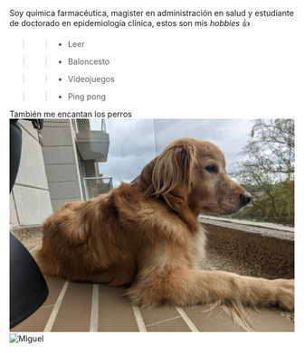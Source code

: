 Soy química farmacéutica, magister en administración en salud y estudiante de doctorado en epidemiología clínica, estos son mis *hobbies* 👍 
>> - Leer

>> - Baloncesto

>> - Videojuegos

>> - Ping pong

También me encantan los perros
![Sky](sky.png)
![Miguel](Miguel.png)
